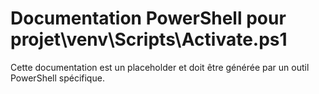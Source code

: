 # Documentation PowerShell pour projet\venv\Scripts\Activate.ps1

Cette documentation est un placeholder et doit être générée par un outil PowerShell spécifique.
